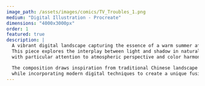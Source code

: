 ```yaml
---
image_path: /assets/images/comics/TV_Troubles_1.png
medium: "Digital Illustration - Procreate"
dimensions: "4000x3000px"
order: 1
featured: true
description: |
  A vibrant digital landscape capturing the essence of a warm summer afternoon. 
  This piece explores the interplay between light and shadow in natural settings, 
  with particular attention to atmospheric perspective and color harmony.

  The composition draws inspiration from traditional Chinese landscape painting, 
  while incorporating modern digital techniques to create a unique fusion of styles.
---
```



